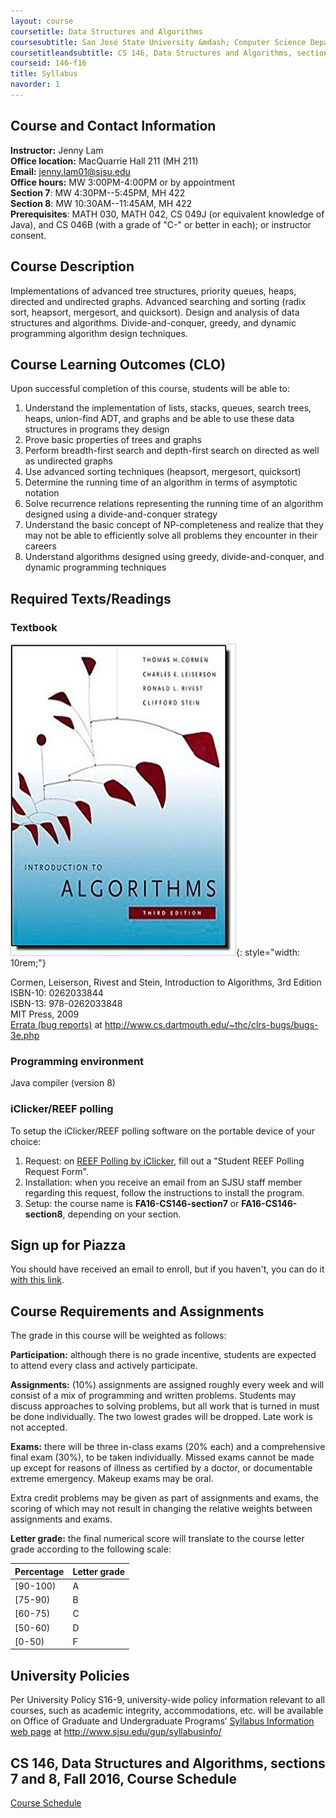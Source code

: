 ```yaml
---
layout: course
coursetitle: Data Structures and Algorithms
coursesubtitle: San José State University &mdash; Computer Science Department &mdash; CS 146 sections 7 and 8 &mdash; Fall 2016
coursetitleandsubtitle: CS 146, Data Structures and Algorithms, sections 7 and 8, Fall 2016
courseid: 146-f16
title: Syllabus
navorder: 1
---
```


## Course and Contact Information

__Instructor:__  Jenny Lam  
__Office location:__  MacQuarrie Hall 211 (MH 211)  
__Email:__ [jenny.lam01@sjsu.edu](mailto:jenny.lam01@sjsu.edu)  
__Office hours:__ MW 3:00PM-4:00PM or by appointment  
__Section 7__: MW 4:30PM--5:45PM, MH 422  
__Section 8__: MW 10:30AM--11:45AM, MH 422  
__Prerequisites__: MATH 030, MATH 042, CS 049J (or equivalent knowledge of Java), and CS 046B (with a grade of "C-" or better in each); or instructor consent.

## Course Description

Implementations of advanced tree structures, priority queues, heaps, directed and undirected graphs. Advanced searching and sorting (radix sort, heapsort, mergesort, and quicksort). Design and analysis of data structures and algorithms. Divide-and-conquer, greedy, and dynamic programming algorithm design techniques.

## Course Learning Outcomes (CLO)

Upon successful completion of this course, students will be able to:

1. Understand the implementation of lists, stacks, queues, search trees, heaps, union-find ADT, and graphs and be able to use these data structures in programs they design
2. Prove basic properties of trees and graphs
3. Perform breadth-first search and depth-first search on directed as well as undirected graphs
4. Use advanced sorting techniques (heapsort, mergesort, quicksort)
5. Determine the running time of an algorithm in terms of asymptotic notation
6. Solve recurrence relations representing the running time of an algorithm designed using a divide-and-conquer strategy
7. Understand the basic concept of NP-completeness and realize that they may not be able to efficiently solve all problems they encounter in their careers
8. Understand algorithms designed using greedy, divide-and-conquer, and dynamic programming techniques

## Required Texts/Readings

### Textbook

![textbook cover](textbook.jpg){: style="width: 10rem;"}

Cormen, Leiserson, Rivest and Stein, Introduction to Algorithms, 3rd Edition  
ISBN-10: 0262033844  
ISBN-13: 978-0262033848  
MIT Press, 2009  
[Errata (bug reports)](http://www.cs.dartmouth.edu/~thc/clrs-bugs/bugs-3e.php) at http://www.cs.dartmouth.edu/~thc/clrs-bugs/bugs-3e.php

### Programming environment

Java compiler (version 8)

### iClicker/REEF polling

To setup the iClicker/REEF polling software on the portable device of your choice:

1. Request: on [REEF Polling by iClicker](http://www.sjsu.edu/at/ec/reef/), fill out a "Student REEF Polling Request Form".
2. Installation: when you receive an email from an SJSU staff member regarding this request, follow the instructions to install the program.
3. Setup: the course name is __FA16-CS146-section7__ or __FA16-CS146-section8__, depending on your section.

## Sign up for Piazza

You should have received an email to enroll, but if you haven't, you can do it [with this link](piazza.com/sjsu/fall2016/cs146).

## Course Requirements and Assignments

The grade in this course will be weighted as follows:

__Participation:__ although there is no grade incentive, students are expected to attend every class and actively participate.

__Assignments:__ (10%) assignments are assigned roughly every week and will consist of a mix of programming and written problems. Students may discuss approaches to solving problems, but all work that is turned in must be done individually. The two lowest grades will be dropped. Late work is not accepted.

__Exams:__ there will be three in-class exams (20% each) and a comprehensive final exam (30%), to be taken individually. Missed exams cannot be made up except for reasons of illness as certified by a doctor, or documentable extreme emergency. Makeup exams may be oral.

Extra credit problems may be given as part of assignments and exams, the scoring of which may not result in changing the relative weights between assignments and exams.

__Letter grade:__ the final numerical score will translate to the course letter grade according to the following scale:

Percentage|Letter grade
----------|------------
[90-100)|A
[75-90)|B
[60-75)|C
[50-60)|D
[0-50)|F

## University Policies

Per University Policy S16-9, university-wide policy information relevant to all courses, such as academic integrity, accommodations, etc. will be available on Office of Graduate and Undergraduate Programs’ [Syllabus Information web page](http://www.sjsu.edu/gup/syllabusinfo/) at http://www.sjsu.edu/gup/syllabusinfo/

## CS 146, Data Structures and Algorithms, sections 7 and 8, Fall 2016, Course Schedule

[Course Schedule](index.html)
